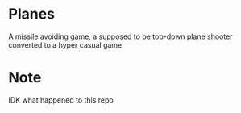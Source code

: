 # Planes
A missile avoiding game, a supposed to be top-down plane shooter converted to a hyper casual game
# Note
IDK what happened to this repo
